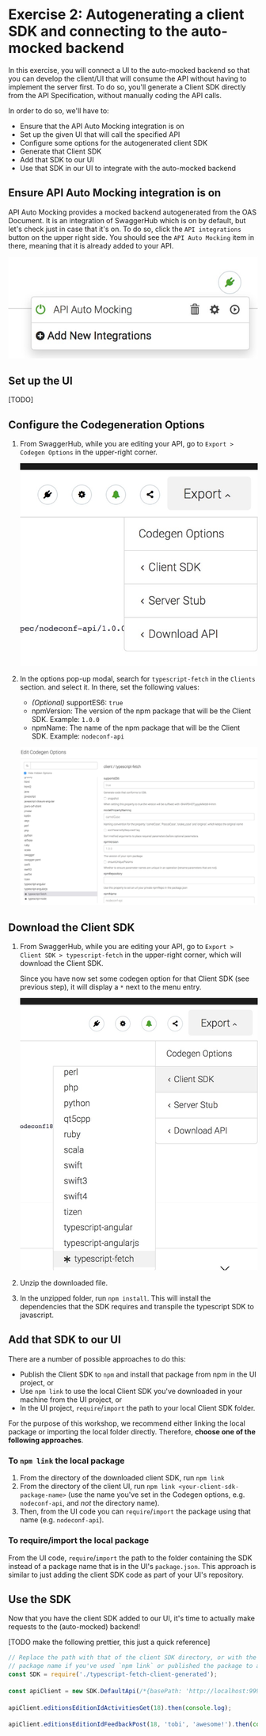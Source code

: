 # Exercise 2: Autogenerating a client SDK and connecting to the auto-mocked backend

In this exercise, you will connect a UI to the auto-mocked backend so that you can develop the client/UI that will
consume the API without having to implement the server first. To do so, you'll generate a Client SDK directly from
the API Specification, without manually coding the API calls.

In order to do so, we'll have to:
- Ensure that the API Auto Mocking integration is on
- Set up the given UI that will call the specified API
- Configure some options for the autogenerated client SDK
- Generate that Client SDK
- Add that SDK to our UI
- Use that SDK in our UI to integrate with the auto-mocked backend

## Ensure API Auto Mocking integration is on

API Auto Mocking provides a mocked backend autogenerated from the OAS Document. It is an integration of SwaggerHub which
is on by default, but let's check just in case that it's on. To do so, click the `API integrations` button on the upper
right side. You should see the `API Auto Mocking` item in there, meaning that it is already added to your API.

![API Auto Mocking integration](./assets/api-auto-mocking-integration.jpg)

## Set up the UI

[TODO]

## Configure the Codegeneration Options

1. From SwaggerHub, while you are editing your API, go to `Export > Codegen Options` in the upper-right corner.

    ![Codegen menu entry](./assets/codegen-menu-entry.jpg)

2. In the options pop-up modal, search for `typescript-fetch` in the `Clients` section. and select it. In there, set the
following values:
    - _(Optional)_ supportES6: `true`
    - npmVersion: The version of the npm package that will be the Client SDK. Example: `1.0.0`
    - npmName: The name of the npm package that will be the Client SDK. Example: `nodeconf-api`

    ![Client SDK options](./assets/client-sdk-options.jpg)


## Download the Client SDK

1. From SwaggerHub, while you are editing your API, go to `Export > Client SDK > typescript-fetch` in the upper-right
corner, which will download the Client SDK.

    Since you have now set some codegen option for that Client SDK (see previous step), it will display a `*` next to
    the menu entry.

    ![Client SDK Download](./assets/client-sdk-download.jpg)

2. Unzip the downloaded file.

3. In the unzipped folder, run `npm install`. This will install the dependencies that the SDK requires and transpile the
typescript SDK to javascript.

## Add that SDK to our UI

There are a number of possible approaches to do this:
- Publish the Client SDK to `npm` and install that package from npm in the UI project, or
- Use `npm link` to use the local Client SDK you've downloaded in your machine from the UI project, or
- In the UI project, `require`/`import` the path to your local Client SDK folder.

For the purpose of this workshop, we recommend either linking the local package or importing the local folder directly.
Therefore, **choose one of the following approaches**.

### To `npm link` the local package

1. From the directory of the downloaded client SDK, run `npm link`
1. From the directory of the client UI, run `npm link <your-client-sdk-package-name>` (use the name you've set in the
Codegen options, e.g. `nodeconf-api`, and *not* the directory name).
1. Then, from the UI code you can `require`/`import` the package using that name (e.g. `nodeconf-api`).

### To require/import the local package

From the UI code, `require`/`import` the path to the folder containing the SDK instead of a package name that is in the
UI's `package.json`. This approach is similar to just adding the client SDK code as part of your UI's repository.

## Use the SDK

Now that you have the client SDK added to our UI, it's time to actually make requests to the (auto-mocked) backend!

[TODO make the following prettier, this just a quick reference]

```js
// Replace the path with that of the client SDK directory, or with the client SDK
// package name if you've used `npm link` or published the package to a registry
const SDK = require('./typescript-fetch-client-generated');

const apiClient = new SDK.DefaultApi(/*{basePath: 'http://localhost:9999/nodeconf-api'*/});

apiClient.editionsEditionIdActivitiesGet(18).then(console.log);

apiClient.editionsEditionIdFeedbackPost(18, 'tobi', 'awesome!').then(console.log);
```
